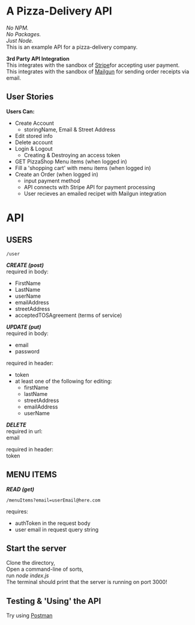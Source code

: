 # A Pizza-Delivery API

*No NPM.*  
*No Packages.*  
*Just Node.*  
This is an example API for a pizza-delivery company.  
  
**3rd Party API Integration**  
This integrates with the sandbox of [Stripe](https://stripe.com/)for accepting user payment.  
This integrates with the sandbox of [Mailgun](https://www.mailgun.com) for sending order receipts via email.  
  
## User Stories  
**Users Can:**  
- Create Account  
	- storingName, Email & Street Address  
- Edit stored info  
- Delete account  
- Login & Logout  
	- Creating & Destroying an access token  
- GET PizzaShop Menu items (when logged in)  
- Fill a 'shopping cart' with menu items (when logged in)  
- Create an Order (when logged in)  
	- input payment method  
	- API connects with Stripe API for payment processing  
	- User recieves an emailed recipet with Mailgun integration  
  
  
# API
## USERS  

	/user  

***CREATE (post)***   
required in body:  
- FirstName  
- LastName  
- userName  
- emailAddress  
- streetAddress  
- acceptedTOSAgreement (terms of service)

***UPDATE (put)***  
required in body:  
- email
- password  

required in header:  
- token  
- at least one of the following for editing:  
	- firstName  
	- lastName  
	- streetAddress  
	- emailAddress  
	- userName  

***DELETE***   
required in url:  
	email  

required in header:  
	token  

## MENU ITEMS  
***READ (get)***  

	/menuItems?email=userEmail@here.com  

requires:  
- authToken in the request body  
- user email in request query string  

## Start the server
Clone the directory,  
Open a command-line of sorts,  
run _node index.js_  
The terminal should print that the server is running on port 3000!

## Testing & 'Using' the API
Try using [Postman](https://www.getpostman.com/)  